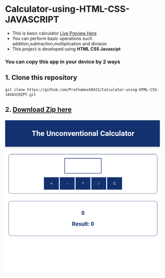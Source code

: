 # Calculator-using-HTML-CSS-JAVASCRIPT


- This is basic calculator [Live Preview Here](https://prathamesh0421.github.io/Calculator-using-HTML-CSS-JAVASCRIPT/)  
- You can perform basic operations such addition,subtraction,multiplication and division  
- This project is developed using **HTML CSS Javascipt**  
### You can copy this app in your device by 2 ways  
## 1. Clone this repository  
```
git clone https://github.com/Prathamesh0421/Calculator-using-HTML-CSS-JAVASCRIPT.git

```  
## 2. [Download Zip here](https://github.com/Prathamesh0421/Calculator-using-HTML-CSS-JAVASCRIPT/archive/refs/heads/main.zip)  
![Preview](assets/screenshots/preview.png)
